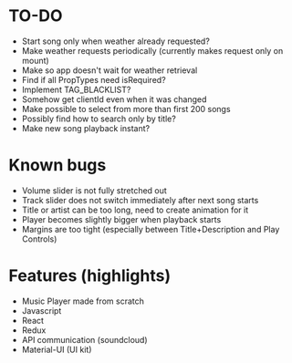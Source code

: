 # TO-DO
* Start song only when weather already requested?
* Make weather requests periodically (currently makes request only on mount)
* Make so app doesn't wait for weather retrieval
* Find if all PropTypes need isRequired?
* Implement TAG_BLACKLIST?
* Somehow get clientId even when it was changed
* Make possible to select from more than first 200 songs
* Possibly find how to search only by title?
* Make new song playback instant?

# Known bugs
* Volume slider is not fully stretched out
* Track slider does not switch immediately after next song starts
* Title or artist can be too long, need to create animation for it
* Player becomes slightly bigger when playback starts
* Margins are too tight (especially between Title+Description and Play Controls)

# Features (highlights)
* Music Player made from scratch
* Javascript
* React
* Redux
* API communication (soundcloud)
* Material-UI (UI kit)
